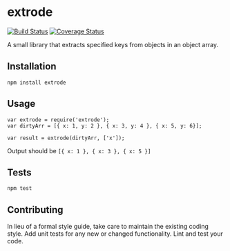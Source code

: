 extrode
=======
[![Build Status](https://travis-ci.org/okan/extrode.svg?branch=master)](https://travis-ci.org/okan/extrode) [![Coverage Status](https://coveralls.io/repos/github/okan/extrode/badge.svg?branch=master)](https://coveralls.io/github/okan/extrode?branch=master)

A small library that extracts specified keys from objects in an object array.

## Installation

  `npm install extrode`

## Usage

    var extrode = require('extrode');
    var dirtyArr = [{ x: 1, y: 2 }, { x: 3, y: 4 }, { x: 5, y: 6}];
    
    var result = extrode(dirtyArr, ['x']);
  
  
  Output should be `[{ x: 1 }, { x: 3 }, { x: 5 }]`


## Tests

  `npm test`

## Contributing

In lieu of a formal style guide, take care to maintain the existing coding style. Add unit tests for any new or changed functionality. Lint and test your code.